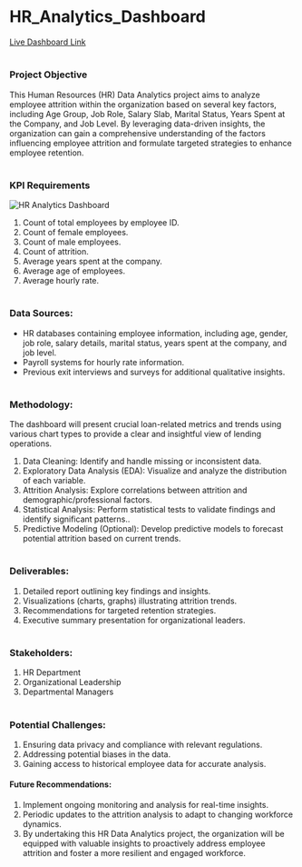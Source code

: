# HR_Analytics_Dashboard

[Live Dashboard Link](https://www.novypro.com/project/hr-analytics-dashboard-313)

#

### Project Objective

This Human Resources (HR) Data Analytics project aims to analyze employee attrition within the organization based on several key factors, including Age Group, Job Role, Salary Slab, Marital Status, Years Spent at the Company, and Job Level. By leveraging data-driven insights, the organization can gain a comprehensive understanding of the factors influencing employee attrition and formulate targeted strategies to enhance employee retention.

#

### KPI Requirements

![HR Analytics Dashboard](https://github.com/PriyanshuK10/HR_Analytics_Dashboard/assets/156614225/c1c08c4a-27d8-4674-88f4-a151ca5a83a8)


1. Count of total employees by employee ID.
2. Count of female employees.
3. Count of male employees.
4. Count of attrition.
5. Average years spent at the company.
6. Average age of employees.
7. Average hourly rate.
#

### Data Sources:

 * HR databases containing employee information, including age, gender, job role, salary details, marital status, years spent at the company, and job level.
 * Payroll systems for hourly rate information.
 * Previous exit interviews and surveys for additional qualitative insights.

#

### Methodology:

The dashboard will present crucial loan-related metrics and trends using various chart types to provide a clear and insightful view of lending operations.

1. Data Cleaning: Identify and handle missing or inconsistent data.
2. Exploratory Data Analysis (EDA): Visualize and analyze the distribution of each variable.
3. Attrition Analysis: Explore correlations between attrition and demographic/professional factors.
4. Statistical Analysis: Perform statistical tests to validate findings and identify significant patterns..
5. Predictive Modeling (Optional): Develop predictive models to forecast potential attrition based on current trends.
#

### Deliverables:

1. Detailed report outlining key findings and insights.
2. Visualizations (charts, graphs) illustrating attrition trends.
3. Recommendations for targeted retention strategies.
4. Executive summary presentation for organizational leaders.

#

###  Stakeholders:

1. HR Department
2. Organizational Leadership
3. Departmental Managers
     
#

### Potential Challenges:

1. Ensuring data privacy and compliance with relevant regulations.
2. Addressing potential biases in the data.
3. Gaining access to historical employee data for accurate analysis.

#### Future Recommendations: 

1. Implement ongoing monitoring and analysis for real-time insights.
2. Periodic updates to the attrition analysis to adapt to changing workforce dynamics.
3. By undertaking this HR Data Analytics project, the organization will be equipped with valuable insights to proactively address employee attrition and foster a more resilient and engaged workforce.

#
